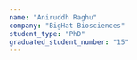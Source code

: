 ```yaml
---
name: "Aniruddh Raghu"
company: "BigHat Biosciences"
student_type: "PhD"
graduated_student_number: "15"
---
```


